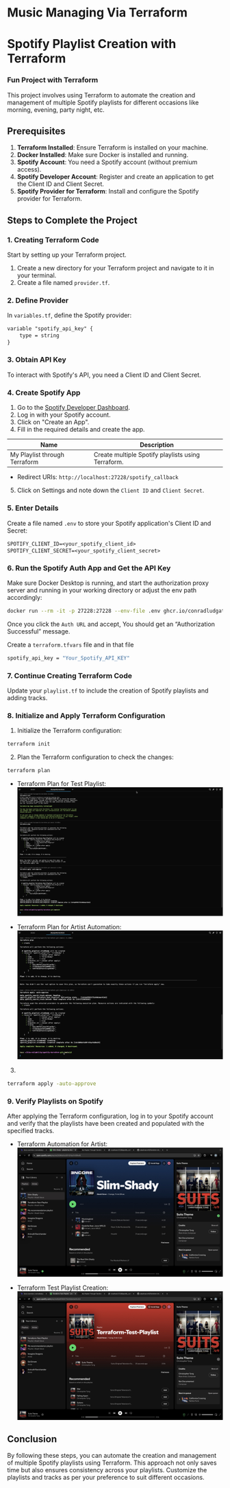 # Music Managing Via Terraform
# Spotify Playlist Creation with Terraform


### Fun Project with Terraform
This project involves using Terraform to automate the creation and management of multiple Spotify playlists for different occasions like morning, evening, party night, etc.

## Prerequisites

1. **Terraform Installed**: Ensure Terraform is installed on your machine.
2. **Docker Installed**: Make sure Docker is installed and running.
3. **Spotify Account**: You need a Spotify account (without premium access).
4. **Spotify Developer Account**: Register and create an application to get the Client ID and Client Secret.
5. **Spotify Provider for Terraform**: Install and configure the Spotify provider for Terraform.

## Steps to Complete the Project

### 1. Creating Terraform Code

Start by setting up your Terraform project.

1. Create a new directory for your Terraform project and navigate to it in your terminal.
2. Create a file named `provider.tf`.

### 2. Define Provider

In `variables.tf`, define the Spotify provider:

```hcl
variable "spotify_api_key" {
    type = string 
}
```

### 3. Obtain API Key

To interact with Spotify's API, you need a Client ID and Client Secret.

### 4. Create Spotify App

1. Go to the [Spotify Developer Dashboard](https://developer.spotify.com/dashboard/).
2. Log in with your Spotify account.
3. Click on "Create an App".
4. Fill in the required details and create the app.

| Name                         | Description                                   |
|------------------------------|-----------------------------------------------|
| My Playlist through Terraform | Create multiple Spotify playlists using Terraform. |

- Redirect URIs: `http://localhost:27228/spotify_callback`

5. Click on Settings and note down the `Client ID` and `Client Secret`.

### 5. Enter Details

Create a file named `.env` to store your Spotify application's Client ID and Secret:

```env
SPOTIFY_CLIENT_ID=<your_spotify_client_id>
SPOTIFY_CLIENT_SECRET=<your_spotify_client_secret>
```

### 6. Run the Spotify Auth App and Get the API Key

Make sure Docker Desktop is running, and start the authorization proxy server and running in your working directory or adjust the env path accordingly:

```sh
docker run --rm -it -p 27228:27228 --env-file .env ghcr.io/conradludgate/spotify-auth-proxy
```


Once you click the `Auth URL` and accept, You should get an “Authorization Successful” message.

Create a `terraform.tfvars` file and in that file 
```sh
spotify_api_key = "Your_Spotify_API_KEY"
```


### 7. Continue Creating Terraform Code

Update your `playlist.tf` to include the creation of Spotify playlists and adding tracks.

### 8. Initialize and Apply Terraform Configuration

1. Initialize the Terraform configuration:

```sh
terraform init
```

2. Plan the Terraform configuration to check the changes:

```sh
terraform plan
```

- Terraform Plan for Test Playlist:
  ![terraform_plan_for_test_playlist](./assets/terraform_plan_for_test_playlist.png)

- Terraform Plan for Artist Automation:
  ![terraform_plan_artist_automation](./assets/terraform_plan_artist_automation.png)


3. 

```sh
terraform apply -auto-approve
```

### 9. Verify Playlists on Spotify

After applying the Terraform configuration, log in to your Spotify account and verify that the playlists have been created and populated with the specified tracks.

- Terraform Automation for Artist:
  ![terraform_automation_for_artist](./assets/terraform_automation_for_artist.jpeg)


- Terraform Test Playlist Creation:
  ![terraform_test_playlist_creation](./assets/terraform_test_playlist_creation.jpeg)

## Conclusion

By following these steps, you can automate the creation and management of multiple Spotify playlists using Terraform. This approach not only saves time but also ensures consistency across your playlists. Customize the playlists and tracks as per your preference to suit different occasions.
